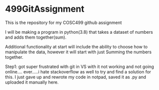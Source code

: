# 499GitAssignment
This is the repository for my COSC499 github assignment

I will be making a program in python(3.8) that takes a dataset of numbers and adds them together(sum).

Additional functionality at start will include the ability to choose how to manipulate the data, however it will start with just Summing the numbers together.

Step1: got super frustrated with git in VS with it not working and not going online.... ever.....i hate stackoverflow as well to try and find a solution for this. I just gave up and rewrote my code in notpad, saved it as .py and uploaded it manually here.
